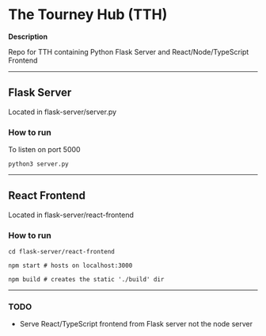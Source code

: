 # The Tourney Hub (TTH)

**Description**

Repo for TTH containing Python Flask Server and React/Node/TypeScript Frontend

---

## Flask Server

Located in flask-server/server.py

### How to run

To listen on port 5000

```python3 server.py```

---

## React Frontend

Located in flask-server/react-frontend

### How to run

```
cd flask-server/react-frontend

npm start # hosts on localhost:3000

npm build # creates the static './build' dir 
```

--- 

### TODO
 
- Serve React/TypeScript frontend from Flask server not the node server
